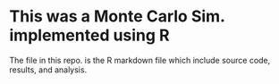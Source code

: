 # This was a Monte Carlo Sim. implemented using R

The file in this repo. is the R markdown file which include source code, results, and analysis. 
